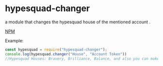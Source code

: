 # hypesquad-changer 
a module that changes the hypesquad house of the mentioned account .

[NPM](https://www.npmjs.com/package/hypesquad-changer)

Example:
```js
const hypesquad = require("hypesquad-changer");
console.log(hypesquad.changer("House", "Account Token"))
//Hypesquad Houses: Bravery, Brilliance, Balance, and also you can make it Random
```
